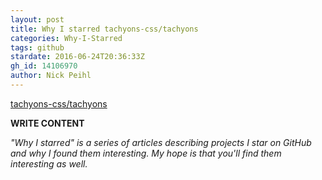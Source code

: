 ```yaml
---
layout: post
title: Why I starred tachyons-css/tachyons
categories: Why-I-Starred
tags: github
stardate: 2016-06-24T20:36:33Z
gh_id: 14106970
author: Nick Peihl
---
```


[tachyons-css/tachyons](https://github.com/tachyons-css/tachyons)

**WRITE CONTENT**

*"Why I starred" is a series of articles describing projects I star on GitHub and why I found them interesting. My hope is that you'll find them interesting as well.*

